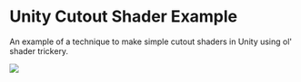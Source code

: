 # Unity Cutout Shader Example

An example of a technique to make simple cutout shaders in Unity using ol' shader trickery.

![](GifForReadme.gif)
